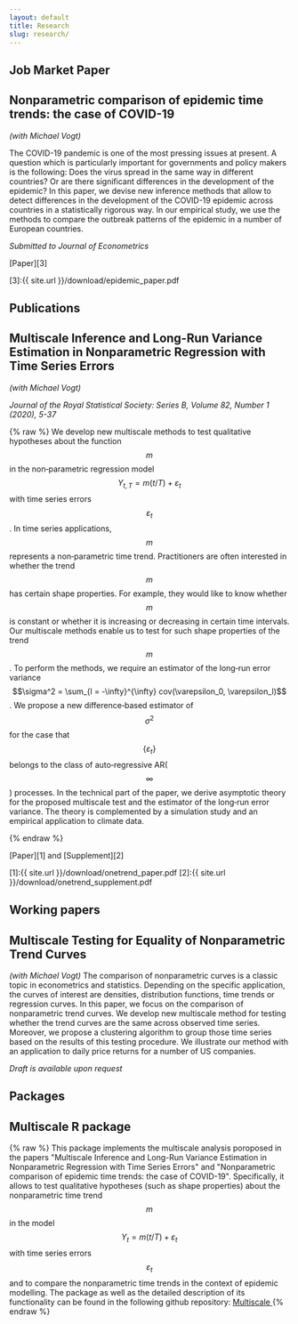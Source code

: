 ```yaml
---
layout: default
title: Research
slug: research/
---
```


## **Job Market Paper**


## Nonparametric comparison of epidemic time trends: the case of COVID-19
*(with Michael Vogt)*

The COVID-19 pandemic is one of the most pressing issues at present. A question which is particularly important for governments and policy makers is the following: Does the virus spread in the same way in different countries? Or are there significant differences in the development of the epidemic? In this paper, we devise new inference methods that allow to detect differences in the development of the COVID-19 epidemic across countries in a statistically rigorous way. In our empirical study, we use the methods to compare the outbreak patterns of the epidemic in a number of European countries.

*Submitted to Journal of Econometrics*

[Paper][3]

[3]:{{ site.url }}/download/epidemic_paper.pdf


## **Publications**

## Multiscale Inference and Long-Run Variance Estimation in Nonparametric Regression with Time Series Errors
*(with Michael Vogt)*

*Journal of the Royal Statistical Society: Series B, Volume 82, Number 1 (2020), 5-37*

{% raw %}
We develop new multiscale methods to test qualitative hypotheses about the function $$m$$ in the non‐parametric regression model $$Y_{t,T}=m(t/T)+\varepsilon_t$$ with time series errors $$\varepsilon_t$$. In time series applications, $$m$$ represents a non‐parametric time trend. Practitioners are often interested in whether the trend $$m$$ has certain shape properties. For example, they would like to know whether $$m$$ is constant or whether it is increasing or decreasing in certain time intervals. Our multiscale methods enable us to test for such shape properties of the trend $$m$$. To perform the methods, we require an estimator of the long‐run error variance $$\sigma^2 = \sum_{l = -\infty}^{\infty} cov(\varepsilon_0, \varepsilon_l)$$. We propose a new difference‐based estimator of $$\sigma^2$$ for the case that $$\{\varepsilon_t\}$$ belongs to the class of auto‐regressive AR($$\infty$$)  processes. In the technical part of the paper, we derive asymptotic theory for the proposed multiscale test and the estimator of the long‐run error variance. The theory is complemented by a simulation study and an empirical application to climate data.

{% endraw %}

[Paper][1] and [Supplement][2]

[1]:{{ site.url }}/download/onetrend_paper.pdf
[2]:{{ site.url }}/download/onetrend_supplement.pdf

## **Working papers**

## Multiscale Testing for Equality of Nonparametric Trend Curves
*(with Michael Vogt)*
The comparison of nonparametric curves is a classic topic in econometrics and statistics. Depending on the specific application, the curves of interest are densities, distribution functions, time trends or regression curves. In this paper, we focus on the comparison of nonparametric trend curves. We develop new multiscale method for testing whether the trend curves are the same across observed time series. Moreover, we propose a clustering algorithm to group those time series based on the results of this testing procedure. We illustrate our method with an application to daily price returns for a number of US companies.

*Draft is available upon request*

## **Packages**

## Multiscale R package

{% raw %}
This package implements the multiscale analysis poroposed in the papers "Multiscale Inference and Long-Run Variance Estimation in Nonparametric Regression with Time Series Errors" and "Nonparametric comparison of epidemic time trends: the case of COVID-19". Specifically, it allows to test qualitative hypotheses (such as shape properties) about the nonparametric time trend $$m$$ in the model $$Y_t = m(t/T) + \varepsilon_t$$ with time series errors $$\varepsilon_t$$ and to compare the nonparametric time trends in the context of epidemic modelling. The package as well as the detailed description of its functionality can be found in the following github repository:
<a href="https://github.com/marina-khi/multiscale"> Multiscale </a>
{% endraw %}